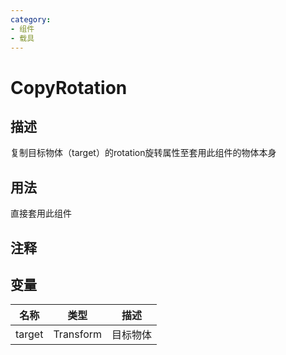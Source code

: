 ```yaml
---
category: 
- 组件
- 载具
---
```

# CopyRotation
## 描述

复制目标物体（target）的rotation旋转属性至套用此组件的物体本身

## 用法

直接套用此组件

## 注释

## 变量
| 名称 | 类型 | 描述 |
| ----------- | ----------- | ----------- |
| target | Transform | 目标物体 |  
